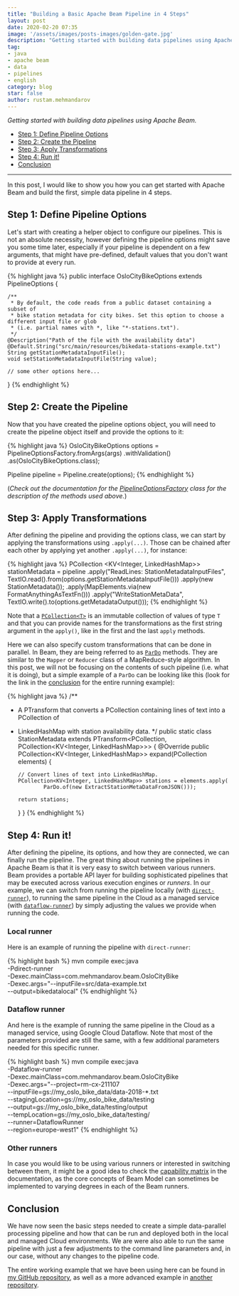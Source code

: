 ```yaml
---
title: "Building a Basic Apache Beam Pipeline in 4 Steps"
layout: post
date: 2020-02-20 07:35
image: '/assets/images/posts-images/golden-gate.jpg'
description: "Getting started with building data pipelines using Apache Beam"
tag:
- java
- apache beam
- data
- pipelines
- english
category: blog
star: false
author: rustam.mehmandarov
---
```


_Getting started with building data pipelines using Apache Beam._

- [Step 1: Define Pipeline Options](#step-1-define-pipeline-options)
- [Step 2: Create the Pipeline](#step-2-create-the-pipeline)
- [Step 3: Apply Transformations](#step-3-apply-transformations)
- [Step 4: Run it!](#step-4-run-it)
- [Conclusion](#conclusion)

---

In this post, I would like to show you how you can get started with Apache Beam and build the first, simple data pipeline in 4 steps.

## Step 1: Define Pipeline Options

Let's start with creating a helper object to configure our pipelines. This is not an absolute necessity, however defining the pipeline options might save you some time later, especially if your pipeline is dependent on a few arguments, that might have pre-defined, default values that you don't want to provide at every run.

{% highlight java %}
public interface OsloCityBikeOptions extends PipelineOptions {

    /**
     * By default, the code reads from a public dataset containing a subset of
     * bike station metadata for city bikes. Set this option to choose a different input file or glob
     * (i.e. partial names with *, like "*-stations.txt").
     */
    @Description("Path of the file with the availability data")
    @Default.String("src/main/resources/bikedata-stations-example.txt")
    String getStationMetadataInputFile();
    void setStationMetadataInputFile(String value);

    // some other options here...
}
{% endhighlight %}

## Step 2: Create the Pipeline

Now that you have created the pipeline options object, you will need to create the pipeline object itself and provide the options to it: 

{% highlight java %}
OsloCityBikeOptions options = 
        PipelineOptionsFactory.fromArgs(args)
                                .withValidation()
                                .as(OsloCityBikeOptions.class);

Pipeline pipeline = Pipeline.create(options);
{% endhighlight %}

(_Check out the documentation for the [PipelineOptionsFactory][2] class for the description of the methods used above._)


## Step 3: Apply Transformations

After defining the pipeline and providing the options class, we can start by applying the transformations using `.apply(...)`. Those can be chained after each other by applying yet another `.apply(...)`, for instance:

{% highlight java %}
PCollection <KV<Integer, LinkedHashMap>> stationMetadata = pipeline
                .apply("ReadLines: StationMetadataInputFiles", TextIO.read().from(options.getStationMetadataInputFile()))
                .apply(new StationMetadata());
                .apply(MapElements.via(new FormatAnythingAsTextFn()))
                .apply("WriteStationMetaData", TextIO.write().to(options.getMetadataOutput()));
{% endhighlight %}

Note that a [`PCollection<T>`][9] is an immutable collection of values of type `T` and that you can provide names for the transformations as the first string argument in the `apply()`, like in the first and the last `apply` methods.

Here we can also specify custom transformations that can be done in parallel. In Beam, they are being referred to as [`ParDo`][3] methods. They are similar to the `Mapper` or `Reducer` class of a MapReduce-style algorithm. In this post, we will not be focusing on the contents of such pipeline (i.e. what it is doing), but a simple example of a `ParDo` can be looking like this (look for the link in the [conclusion](#conclusion) for the entire running example):

{% highlight java %}
/**
  * A PTransform that converts a PCollection containing lines of text into a PCollection of
  * LinkedHashMap with station availability data.
  */
public static class StationMetadata extends PTransform<PCollection<String>, PCollection<KV<Integer, LinkedHashMap>>> {
    @Override
    public PCollection<KV<Integer, LinkedHashMap>> expand(PCollection<String> elements) {

        // Convert lines of text into LinkedHashMap.
        PCollection<KV<Integer, LinkedHashMap>> stations = elements.apply(
                ParDo.of(new ExtractStationMetaDataFromJSON()));

        return stations;
    }
}
{% endhighlight %}


## Step 4: Run it!

After defining the pipeline, its options, and how they are connected, we can finally run the pipeline. The great thing about running the pipelines in Apache Beam is that it is very easy to switch between various runners. Beam provides a portable API layer for building sophisticated pipelines that may be executed across various execution engines or _runners_. In our example, we can switch from running the pipeline locally (with [`direct-runner`][4]), to running the same pipeline in the Cloud as a managed service (with [`dataflow-runner`][5]) by simply adjusting the values we provide when running the code.

### Local runner

Here is an example of running the pipeline with `direct-runner`:

{% highlight bash %}
mvn compile exec:java \
      -Pdirect-runner \
      -Dexec.mainClass=com.mehmandarov.beam.OsloCityBike \
      -Dexec.args="--inputFile=src/data-example.txt \
      --output=bikedatalocal"
{% endhighlight %}

### Dataflow runner

And here is the example of running the same pipeline in the Cloud as a managed service, using Google Cloud Dataflow. Note that most of the parameters provided are still the same, with a few additional parameters needed for this specific runner.

{% highlight bash %}
mvn compile exec:java \
      -Pdataflow-runner \
      -Dexec.mainClass=com.mehmandarov.beam.OsloCityBike \
      -Dexec.args="--project=rm-cx-211107 \
      --inputFile=gs://my_oslo_bike_data/data-2018-*.txt \
      --stagingLocation=gs://my_oslo_bike_data/testing \
      --output=gs://my_oslo_bike_data/testing/output \
      --tempLocation=gs://my_oslo_bike_data/testing/ \
      --runner=DataflowRunner \
      --region=europe-west1"
{% endhighlight %}

### Other runners
In case you would like to be using various runners or interested in switching between them, it might be a good idea to check the [capability matrix][6] in the documentation, as the core concepts of Beam Model can sometimes be implemented to varying degrees in each of the Beam runners.

## Conclusion
We have now seen the basic steps needed to create a simple data-parallel processing pipeline and how that can be run and deployed both in the local and managed Cloud environments. We are were also able to run the same pipeline with just a few adjustments to the command line parameters and, in our case, without any changes to the pipeline code.

The entire working example that we have been using here can be found in [my GitHub repository][7], as well as a more advanced example in [another repository][8].


[1]: https://beam.apache.org/
[2]: https://beam.apache.org/releases/javadoc/2.19.0/org/apache/beam/sdk/options/PipelineOptionsFactory.html
[3]: https://beam.apache.org/releases/javadoc/2.19.0/org/apache/beam/sdk/transforms/ParDo.html
[4]: https://beam.apache.org/documentation/runners/direct/
[5]: https://beam.apache.org/documentation/runners/dataflow/
[6]: https://beam.apache.org/documentation/runners/capability-matrix/
[7]: https://github.com/mehmandarov/oslocitybike-basic-beam
[8]: https://github.com/mehmandarov/oslocitybike-beam
[9]: https://beam.apache.org/releases/javadoc/2.19.0/org/apache/beam/sdk/values/PCollection.html
